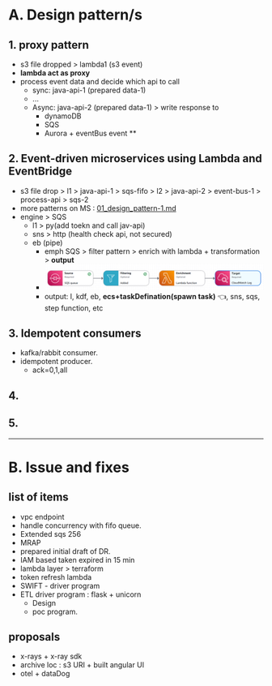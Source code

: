 # A. Design pattern/s
## 1. proxy pattern
- s3 file dropped > lambda1 (s3 event)
- **lambda act as proxy**
- process event data and decide which api to call
  - sync: java-api-1 (prepared data-1)
  - ...
  - Async: java-api-2 (prepared data-1) > write response to 
    - dynamoDB
    - SQS
    - Aurora + eventBus event **

## 2. Event-driven microservices using Lambda and EventBridge
- s3 file drop > l1 > java-api-1 > sqs-fifo > l2 > java-api-2 > event-bus-1 > process-api > sqs-2
- more patterns on MS : [01_design_pattern-1.md](03_Miscroservice/01_design_pattern-1.md)
- engine > SQS
  - l1 > py(add toekn and call jav-api)
  - sns > http (health check api, not secured)
  - eb (pipe)
    - emph SQS > filter pattern > enrich with lambda + transformation > **output**
    - ![img.png](img/proj-1/01/img.png)
    - output: l, kdf, eb, **ecs+taskDefination(spawn task)**  :point_left:, sns, sqs, step function, etc

## 3. Idempotent consumers
- kafka/rabbit consumer.
- idempotent producer.
  - ack=0,1,all

## 4. 

## 5.

---
# B. Issue and fixes
## list of items
- vpc endpoint
- handle concurrency with fifo queue.
- Extended sqs 256
- MRAP
- prepared initial draft of DR.
- IAM based taken expired in 15 min
- lambda layer > terraform
- token refresh lambda
- SWIFT - driver program
- ETL driver program : flask + unicorn
  - Design
  - poc program.

## proposals
- x-rays + x-ray sdk
- archive loc : s3 URI + built angular UI
- otel + dataDog
